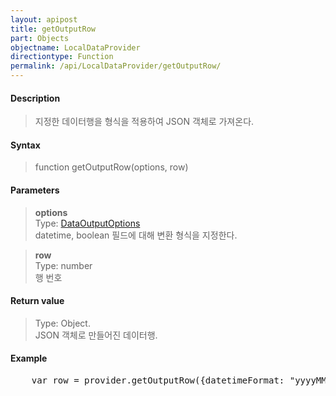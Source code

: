 ```yaml
---
layout: apipost
title: getOutputRow
part: Objects
objectname: LocalDataProvider
directiontype: Function
permalink: /api/LocalDataProvider/getOutputRow/
---
```



#### Description

> 지정한 데이터행을 형식을 적용하여 JSON 객체로 가져온다.

#### Syntax

> function getOutputRow(options, row)

#### Parameters

> **options**  
> Type: [DataOutputOptions](/api/types/DataOuptputOptions/)  
> datetime, boolean 필드에 대해 변환 형식을 지정한다.  

> **row**  
> Type: number  
> 행 번호

#### Return value

> Type: Object.  
> JSON 객체로 만들어진 데이터행.  

#### Example

<pre class="prettyprint">
    var row = provider.getOutputRow({datetimeFormat: "yyyyMMdd"}, 10);
</pre>


